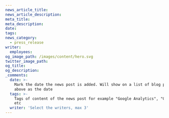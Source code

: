 ```yaml
---
news_article_title:
news_article_description:
meta_title:
meta_description:
date:
tags:
news_category:
  - press_release
writer:
  employees:
og_image_path: /images/content/hero.svg
twitter_image_path:
og_title:
og_description:
_comments:
  date: >-
    Mark the date the news post is added. Will show on a list of blog posts
    above as the date
  tags: >-
    Tags of content of the news post for example "Google Analytics", "GitHub"
    etc
  writer: 'Select the writers, max 3'
---
```

